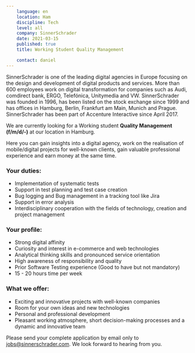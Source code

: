 ```yaml
---
    language: en
    location: Ham
    discipline: Tech
    level: all
    company: SinnerSchrader
    date: 2021-03-15
    published: true
    title: Working Student Quality Management 

    contact: daniel
---
```


SinnerSchrader is one of the leading digital agencies in Europe focusing on the design and development of digital products and services. More than 600 employees work on digital transformation for companies such as Audi, comdirect bank, ERGO, Telefónica, Unitymedia and VW. SinnerSchrader was founded in 1996, has been listed on the stock exchange since 1999 and has offices in Hamburg, Berlin, Frankfurt am Main, Munich and Prague. SinnerSchrader has been part of Accenture Interactive since April 2017.

We are currently looking for a Working student **Quality Management (f/m/d/-)** at our location in Hamburg.

Here you can gain insights into a digital agency, work on the realisation of mobile/digital projects for well-known clients, gain valuable professional experience and earn money at the same time.

### Your duties:

- Implementation of systematic tests
- Support in test planning and test case creation
- Bug logging and Bug management in a tracking tool like Jira
- Support in error analysis
- Interdisciplinary cooperation with the fields of technology, creation and project management

### Your profile:

- Strong digital affinity
- Curiosity and interest in e-commerce and web technologies
- Analytical thinking skills and pronounced service orientation
- High awareness of responsibility and quality
- Prior Software Testing experience (Good to have but not mandatory)
- 15 - 20 hours time per week

### What we offer:

- Exciting and innovative projects with well-known companies
- Room for your own ideas and new technologies
- Personal and professional development
- Pleasant working atmosphere, short decision-making processes and a dynamic and innovative team

Please send your complete application by email only to <jobs@sinnerschrader.com>. We look forward to hearing from you.
